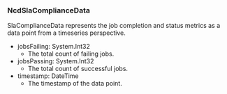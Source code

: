 ### NcdSlaComplianceData
SlaComplianceData represents the job completion and status metrics as a data
 point from a timeseries perspective.

- jobsFailing: System.Int32
  - The total count of failing jobs.
- jobsPassing: System.Int32
  - The total count of successful jobs.
- timestamp: DateTime
  - The timestamp of the data point.
